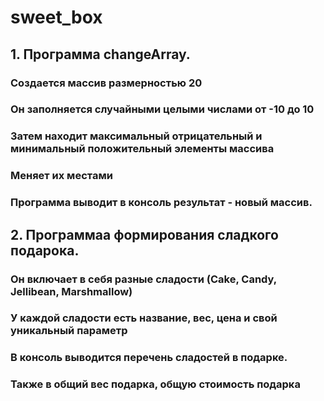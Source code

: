 # sweet_box

## 1. Программа changeArray.

### Создается массив размерностью 20
### Он заполняется случайными целыми числами от -10 до 10
### Затем находит максимальный отрицательный и минимальный положительный элементы массива
### Меняет их местами
### Программа выводит в консоль результат - новый массив.

## 2. Программаа формирования сладкого подарока.
### Он включает в себя разные сладости (Cake, Candy, Jellibean, Marshmallow)
### У каждой сладости есть название, вес, цена и свой уникальный параметр
### В консоль выводится перечень сладостей в подарке.
### Также в общий вес подарка, общую стоимость подарка

